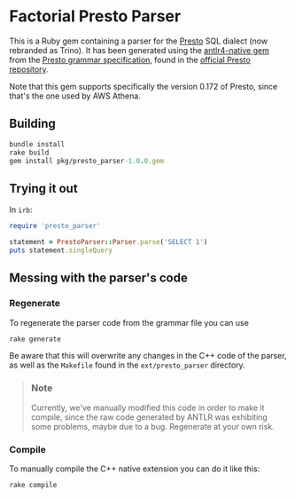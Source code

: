 # Factorial Presto Parser

This is a Ruby gem containing a parser for the [Presto](https://trino.io/) SQL dialect (now rebranded as Trino). It has been generated using the [antlr4-native gem](https://rubygems.org/gems/antlr4-native) from the [Presto grammar specification](https://github.com/prestodb/presto/blob/0.172/presto-parser/src/main/antlr4/com/facebook/presto/sql/parser/SqlBase.g4), found in the [official Presto repository](https://github.com/prestodb/presto).

Note that this gem supports specifically the version 0.172 of Presto, since that's the one used by AWS Athena.

## Building

```ruby
bundle install
rake build
gem install pkg/presto_parser-1.0.0.gem
```

## Trying it out

In `irb`:

```ruby
require 'presto_parser'

statement = PrestoParser::Parser.parse('SELECT 1')
puts statement.singleQuery
```

## Messing with the parser's code

### Regenerate
To regenerate the parser code from the grammar file you can use

```sh
rake generate
```

Be aware that this will overwrite any changes in the C++ code of the parser, as well as the `Makefile` found in the `ext/presto_parser` directory.

> ### Note
> Currently, we've manually modified this code in order to make it compile, since the raw code generated by ANTLR was exhibiting some problems, maybe due to a bug. Regenerate at your own risk.

### Compile
To manually compile the C++ native extension you can do it like this:

```sh
rake compile
```
